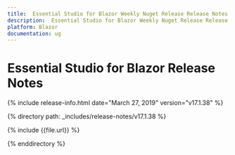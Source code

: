 ```yaml
---
title:  Essential Studio for Blazor Weekly Nuget Release Release Notes  
description:  Essential Studio for Blazor Weekly Nuget Release Release Notes  
platform: Blazor
documentation: ug
---
```


#  Essential Studio for Blazor  Release Notes  

{% include release-info.html date="March 27, 2019"  version="v17.1.38" %} 

{% directory path: _includes/release-notes/v17.1.38 %}

{% include {{file.url}} %}

{% enddirectory %}

